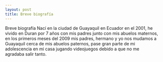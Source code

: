 ```yaml
---
layout: post
title: Breve biografía
---
```


Breve biografía
Nací en la ciudad de Guayaquil en Ecuador en el 2001, he vivido en Duran por 7 años con mis padres junto con mis abuelos maternos, en los primeros meses del 2009 mis padres, hermano y yo nos mudamos a Guayaquil cerca de mis abuelos paternos, pase gran parte de mi adolescencia en mi casa jugando videojuegos debido a que no me agradaba salir tanto.   
